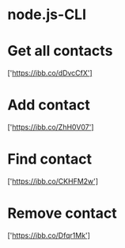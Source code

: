# node.js-CLI

# Get all contacts

['https://ibb.co/dDvcCfX']

# Add contact

['https://ibb.co/ZhH0V07']

# Find contact

['https://ibb.co/CKHFM2w']

# Remove contact

['https://ibb.co/Dfqr1Mk']
